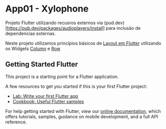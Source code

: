 # App01 - Xylophone

Projeto Flutter utilizando recusros externos via (pud.dev)[https://pub.dev/packages/audioplayers/install] para inclusão de dependencias externas.

Neste projeto utilizamos princípios básicos de [Layout em Flutter](https://flutter.dev/docs/development/ui/layout) utilizando os Widgets [Column](https://api.flutter.dev/flutter/widgets/Column-class.html) e [Row](https://api.flutter.dev/flutter/widgets/Row-class.html)

## Getting Started Flutter

This project is a starting point for a Flutter application.

A few resources to get you started if this is your first Flutter project:

- [Lab: Write your first Flutter app](https://flutter.dev/docs/get-started/codelab)
- [Cookbook: Useful Flutter samples](https://flutter.dev/docs/cookbook)

For help getting started with Flutter, view our
[online documentation](https://flutter.dev/docs), which offers tutorials,
samples, guidance on mobile development, and a full API reference.
